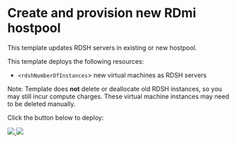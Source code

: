 # Create and provision new RDmi hostpool

This template updates RDSH servers in existing or new hostpool.

This template deploys the following resources:
+ `<rdshNumberOfInstances`> new virtual machines as RDSH servers


Note: Template does **not** delete or deallocate old RDSH instances, so you may still incur compute charges. These virtual machine instances may need to be deleted manually.

Click the button below to deploy:


<a href="https://portal.azure.com/#create/Microsoft.Template/uri/https%3A%2F%2Fraw.githubusercontent.com%2FChristianMontoya%2FRDS-Templates%2Foct-update%2Frdmi-templates%2FCreate%20and%20provision%20new%20RDmi%20hostpool%20(1810)%2FmainTemplate.json" target="_blank">
    <img src="http://azuredeploy.net/deploybutton.png"/>
</a>
<a href="http://armviz.io/#/?load=https%3A%2F%2Fraw.githubusercontent.com%2FChristianMontoya%2FRDS-Templates%2Foct-update%2Frdmi-templates%2FCreate%20and%20provision%20new%20RDmi%20hostpool%20(1810)%2FmainTemplate.json" target="_blank">
    <img src="http://armviz.io/visualizebutton.png"/>
</a>
